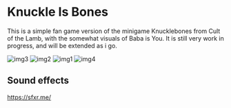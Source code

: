 # Knuckle Is Bones
This is a simple fan game version of the minigame Knucklebones from Cult of the Lamb, with the somewhat visuals of Baba is You.
It is still very work in progress, and will be extended as i go.

![img3](https://github.com/user-attachments/assets/7939910e-f3ae-4bf2-8894-7bf8a347347d)
![img2](https://github.com/user-attachments/assets/5e6d18e0-826e-4ca7-bcf4-e43b20b8f510)
![img1](https://github.com/user-attachments/assets/d858631f-aebe-4cf6-9d3a-16042cf3b2c8)
![img4](https://github.com/user-attachments/assets/cd70aa23-cb75-454f-aaff-3f4e2029b646)

## Sound effects
https://sfxr.me/